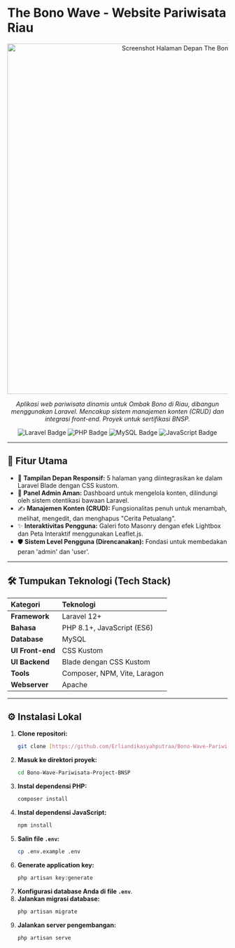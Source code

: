 # The Bono Wave - Website Pariwisata Riau

<div align="center">
  <img src="https://i.ibb.co/rfxDbqx9/Cuplikan-layar-2025-09-22-122822.png" alt="Screenshot Halaman Depan The Bono Wave" width="800"/>
</div>

<p align="center">
  <em>Aplikasi web pariwisata dinamis untuk Ombak Bono di Riau, dibangun menggunakan Laravel. Mencakup sistem manajemen konten (CRUD) dan integrasi front-end. Proyek untuk sertifikasi BNSP.</em>
</p>

<div align="center">
  <img src="https://img.shields.io/badge/Laravel-FF2D20?style=for-the-badge&logo=laravel&logoColor=white" alt="Laravel Badge"/>
  <img src="https://img.shields.io/badge/PHP-777BB4?style=for-the-badge&logo=php&logoColor=white" alt="PHP Badge"/>
  <img src="https://img.shields.io/badge/MySQL-4479A1?style=for-the-badge&logo=mysql&logoColor=white" alt="MySQL Badge"/>
  <img src="https://img.shields.io/badge/JavaScript-F7DF1E?style=for-the-badge&logo=javascript&logoColor=black" alt="JavaScript Badge"/>
</div>

---

## 🚀 Fitur Utama

-   🎨 **Tampilan Depan Responsif:** 5 halaman yang diintegrasikan ke dalam Laravel Blade dengan CSS kustom.
-   🔐 **Panel Admin Aman:** Dashboard untuk mengelola konten, dilindungi oleh sistem otentikasi bawaan Laravel.
-   ✍️ **Manajemen Konten (CRUD):** Fungsionalitas penuh untuk menambah, melihat, mengedit, dan menghapus "Cerita Petualang".
-   ✨ **Interaktivitas Pengguna:** Galeri foto Masonry dengan efek Lightbox dan Peta Interaktif menggunakan Leaflet.js.
-   🛡️ **Sistem Level Pengguna (Direncanakan):** Fondasi untuk membedakan peran 'admin' dan 'user'.

---

## 🛠️ Tumpukan Teknologi (Tech Stack)

| Kategori | Teknologi |
| :--- | :--- |
| **Framework** | Laravel 12+ |
| **Bahasa** | PHP 8.1+, JavaScript (ES6) |
| **Database** | MySQL |
| **UI Front-end** | CSS Kustom |
| **UI Backend** | Blade dengan CSS Kustom |
| **Tools** | Composer, NPM, Vite, Laragon |
| **Webserver** | Apache |

---

## ⚙️ Instalasi Lokal

1.  **Clone repositori:**
    ```bash
    git clone [https://github.com/Erliandikasyahputraa/Bono-Wave-Pariwisata-Project-BNSP.git](https://github.com/Erliandikasyahputraa/Bono-Wave-Pariwisata-Project-BNSP.git)
    ```
2.  **Masuk ke direktori proyek:**
    ```bash
    cd Bono-Wave-Pariwisata-Project-BNSP
    ```
3.  **Instal dependensi PHP:**
    ```bash
    composer install
    ```
4.  **Instal dependensi JavaScript:**
    ```bash
    npm install
    ```
5.  **Salin file `.env`:**
    ```bash
    cp .env.example .env
    ```
6.  **Generate application key:**
    ```bash
    php artisan key:generate
    ```
7.  **Konfigurasi database Anda di file `.env`**.
8.  **Jalankan migrasi database:**
    ```bash
    php artisan migrate
    ```
9.  **Jalankan server pengembangan:**
    ```bash
    php artisan serve
    ```